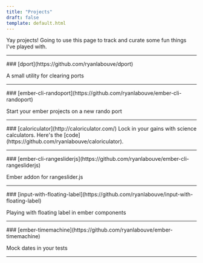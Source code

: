 ```yaml
---
title: "Projects"
draft: false
template: default.html
---
```


Yay projects! Going to use this page to track and curate some fun things I've
played with.

<hr>
 ### [dport](https://github.com/ryanlabouve/dport)

 A small utility for clearing ports
<hr>
### [ember-cli-randoport](https://github.com/ryanlabouve/ember-cli-randoport)

Start your ember projects on a new rando port
<hr>
### [caloriculator](http://caloriculator.com/)
Lock in your gains with science calculators. Here's the
[code](https://github.com/ryanlabouve/caloriculator).
<hr>
### [ember-cli-rangesliderjs](https://github.com/ryanlabouve/ember-cli-rangesliderjs)

Ember addon for rangeslider.js 
<hr>
 ### [input-with-floating-label](https://github.com/ryanlabouve/input-with-floating-label)

 Playing with floating label in ember components
<hr>
### [ember-timemachine](https://github.com/ryanlabouve/ember-timemachine)

Mock dates in your tests
<hr>

